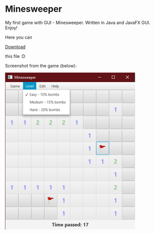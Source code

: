 # Minesweeper
My first game with GUI - Minesweeper. Written in Java and JavaFX GUI. Enjoy!

Here you can 
<a download="minesweeper.exe" href="minesweeper.exe" title="Minesweeper">
    <p>Download</p>
</a>
this file :D 

Screenshot from the game (below):

<img alt="ImageName" src="gamescreen.png">
